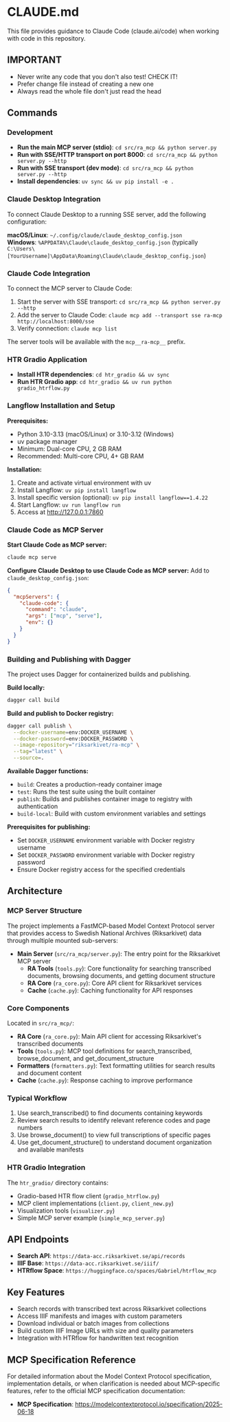 # CLAUDE.md

This file provides guidance to Claude Code (claude.ai/code) when working with code in this repository.

## IMPORTANT

- Never write any code that you don't also test! CHECK IT!
- Prefer change file instead of creating a new one 
- Always read the whole file don't just read the head

## Commands

### Development
- **Run the main MCP server (stdio)**: `cd src/ra_mcp && python server.py`
- **Run with SSE/HTTP transport on port 8000**: `cd src/ra_mcp && python server.py --http`
- **Run with SSE transport (dev mode)**: `cd src/ra_mcp && python server.py --http`
- **Install dependencies**: `uv sync && uv pip install -e .`

### Claude Desktop Integration
To connect Claude Desktop to a running SSE server, add the following configuration:

**macOS/Linux**: `~/.config/claude/claude_desktop_config.json`  
**Windows**: `%APPDATA%\Claude\claude_desktop_config.json` (typically `C:\Users\[YourUsername]\AppData\Roaming\Claude\claude_desktop_config.json`)

### Claude Code Integration
To connect the MCP server to Claude Code:
1. Start the server with SSE transport: `cd src/ra_mcp && python server.py --http`
2. Add the server to Claude Code: `claude mcp add --transport sse ra-mcp http://localhost:8000/sse`
3. Verify connection: `claude mcp list`

The server tools will be available with the `mcp__ra-mcp__` prefix.


### HTR Gradio Application
- **Install HTR dependencies**: `cd htr_gradio && uv sync`
- **Run HTR Gradio app**: `cd htr_gradio && uv run python gradio_htrflow.py`

### Langflow Installation and Setup
**Prerequisites:**
- Python 3.10-3.13 (macOS/Linux) or 3.10-3.12 (Windows)
- uv package manager
- Minimum: Dual-core CPU, 2 GB RAM
- Recommended: Multi-core CPU, 4+ GB RAM

**Installation:**
1. Create and activate virtual environment with uv
2. Install Langflow: `uv pip install langflow`
3. Install specific version (optional): `uv pip install langflow==1.4.22`
4. Start Langflow: `uv run langflow run`
5. Access at http://127.0.0.1:7860

### Claude Code as MCP Server
**Start Claude Code as MCP server:**
```bash
claude mcp serve
```

**Configure Claude Desktop to use Claude Code as MCP server:**
Add to `claude_desktop_config.json`:
```json
{
  "mcpServers": {
    "claude-code": {
      "command": "claude",
      "args": ["mcp", "serve"],
      "env": {}
    }
  }
}
```

### Building and Publishing with Dagger
The project uses Dagger for containerized builds and publishing.

**Build locally:**
```bash
dagger call build
```

**Build and publish to Docker registry:**
```bash
dagger call publish \
  --docker-username=env:DOCKER_USERNAME \
  --docker-password=env:DOCKER_PASSWORD \
  --image-repository="riksarkivet/ra-mcp" \
  --tag="latest" \
  --source=.
```

**Available Dagger functions:**
- `build`: Creates a production-ready container image
- `test`: Runs the test suite using the built container
- `publish`: Builds and publishes container image to registry with authentication
- `build-local`: Build with custom environment variables and settings

**Prerequisites for publishing:**
- Set `DOCKER_USERNAME` environment variable with Docker registry username
- Set `DOCKER_PASSWORD` environment variable with Docker registry password
- Ensure Docker registry access for the specified credentials

## Architecture

### MCP Server Structure
The project implements a FastMCP-based Model Context Protocol server that provides access to Swedish National Archives (Riksarkivet) data through multiple mounted sub-servers:

- **Main Server** (`src/ra_mcp/server.py`): The entry point for the Riksarkivet MCP server
  - **RA Tools** (`tools.py`): Core functionality for searching transcribed documents, browsing documents, and getting document structure
  - **RA Core** (`ra_core.py`): Core API client for Riksarkivet services
  - **Cache** (`cache.py`): Caching functionality for API responses

### Core Components
Located in `src/ra_mcp/`:
- **RA Core** (`ra_core.py`): Main API client for accessing Riksarkivet's transcribed documents
- **Tools** (`tools.py`): MCP tool definitions for search_transcribed, browse_document, and get_document_structure
- **Formatters** (`formatters.py`): Text formatting utilities for search results and document content
- **Cache** (`cache.py`): Response caching to improve performance

### Typical Workflow
1. Use search_transcribed() to find documents containing keywords
2. Review search results to identify relevant reference codes and page numbers
3. Use browse_document() to view full transcriptions of specific pages
4. Use get_document_structure() to understand document organization and available manifests

### HTR Gradio Integration
The `htr_gradio/` directory contains:
- Gradio-based HTR flow client (`gradio_htrflow.py`)
- MCP client implementations (`client.py`, `client_new.py`)
- Visualization tools (`visualizer.py`)
- Simple MCP server example (`simple_mcp_server.py`)

## API Endpoints
- **Search API**: `https://data-acc.riksarkivet.se/api/records`
- **IIIF Base**: `https://data-acc.riksarkivet.se/iiif/`
- **HTRflow Space**: `https://huggingface.co/spaces/Gabriel/htrflow_mcp`

## Key Features
- Search records with transcribed text across Riksarkivet collections
- Access IIIF manifests and images with custom parameters
- Download individual or batch images from collections
- Build custom IIIF Image URLs with size and quality parameters
- Integration with HTRflow for handwritten text recognition

## MCP Specification Reference
For detailed information about the Model Context Protocol specification, implementation details, or when clarification is needed about MCP-specific features, refer to the official MCP specification documentation:
- **MCP Specification**: https://modelcontextprotocol.io/specification/2025-06-18